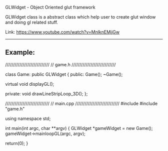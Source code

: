 GLWidget - Object Oriented glut framework

GLWidget class is a abstract class which help user to create
glut window and doing gl related stuff.

Link: https://www.youtube.com/watch?v=MnlknEMjjGw

--------------------------------------------
Example:
--------------------------------------------
////////////////////////////
// game.h
////////////////////////////

class Game: public GLWidget {
public:
  Game();
  ~Game();

  virtual void displayGL();

private:
  void drawLineStripLoop_3D();
};

////////////////////////////
// main.cpp
////////////////////////////
#include <iostream>
#include "game.h"

using namespace std;

int main(int argc, char **argv)
{
  GLWidget *gameWidget = new Game();
  gameWidget->mainloopGL(argc, argv);
  
  return(0);
}
